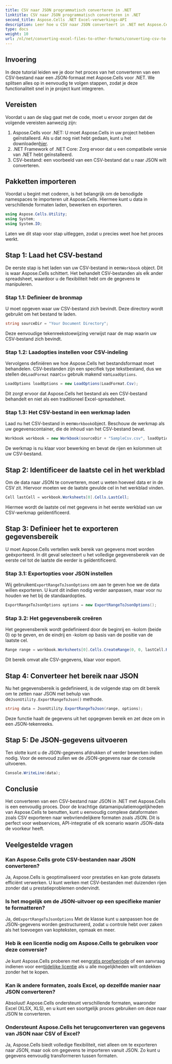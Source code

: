 ```yaml
---
title: CSV naar JSON programmatisch converteren in .NET
linktitle: CSV naar JSON programmatisch converteren in .NET
second_title: Aspose.Cells .NET Excel-verwerkings-API
description: Leer hoe u CSV naar JSON converteert in .NET met Aspose.Cells. Stapsgewijze handleiding voor datatransformatie met eenvoudig te volgen codevoorbeelden.
type: docs
weight: 10
url: /nl/net/converting-excel-files-to-other-formats/converting-csv-to-json/
---
```

## Invoering
In deze tutorial leiden we je door het proces van het converteren van een CSV-bestand naar een JSON-formaat met Aspose.Cells voor .NET. We splitsen alles op in eenvoudig te volgen stappen, zodat je deze functionaliteit snel in je project kunt integreren.
## Vereisten
Voordat u aan de slag gaat met de code, moet u ervoor zorgen dat de volgende vereisten aanwezig zijn:
1.  Aspose.Cells voor .NET: U moet Aspose.Cells in uw project hebben geïnstalleerd. Als u dat nog niet hebt gedaan, kunt u het downloaden[hier](https://releases.aspose.com/cells/net/).
2. .NET Framework of .NET Core: Zorg ervoor dat u een compatibele versie van .NET hebt geïnstalleerd.
3. CSV-bestand: een voorbeeld van een CSV-bestand dat u naar JSON wilt converteren.
## Pakketten importeren
Voordat u begint met coderen, is het belangrijk om de benodigde namespaces te importeren uit Aspose.Cells. Hiermee kunt u data in verschillende formaten laden, bewerken en exporteren.
```csharp
using Aspose.Cells.Utility;
using System;
using System.IO;
```
Laten we dit stap voor stap uitleggen, zodat u precies weet hoe het proces werkt.
## Stap 1: Laad het CSV-bestand
 De eerste stap is het laden van uw CSV-bestand in een`Workbook` object. Dit is waar Aspose.Cells schittert. Het behandelt CSV-bestanden als elk ander spreadsheet, waardoor u de flexibiliteit hebt om de gegevens te manipuleren.
### Stap 1.1: Definieer de bronmap
U moet opgeven waar uw CSV-bestand zich bevindt. Deze directory wordt gebruikt om het bestand te laden.
```csharp
string sourceDir = "Your Document Directory";
```
Deze eenvoudige tekenreekstoewijzing verwijst naar de map waarin uw CSV-bestand zich bevindt.
### Stap 1.2: Laadopties instellen voor CSV-indeling
 Vervolgens definiëren we hoe Aspose.Cells het bestandsformaat moet behandelen. CSV-bestanden zijn een specifiek type tekstbestand, dus we stellen de`LoadFormat` naar`Csv` gebruik makend van`LoadOptions`.
```csharp
LoadOptions loadOptions = new LoadOptions(LoadFormat.Csv);
```
Dit zorgt ervoor dat Aspose.Cells het bestand als een CSV-bestand behandelt en niet als een traditioneel Excel-spreadsheet.
### Stap 1.3: Het CSV-bestand in een werkmap laden
 Laad nu het CSV-bestand in een`Workbook`object. Beschouw de werkmap als uw gegevenscontainer, die de inhoud van het CSV-bestand bevat.
```csharp
Workbook workbook = new Workbook(sourceDir + "SampleCsv.csv", loadOptions);
```
De werkmap is nu klaar voor bewerking en bevat de rijen en kolommen uit uw CSV-bestand.
## Stap 2: Identificeer de laatste cel in het werkblad
Om de data naar JSON te converteren, moet u weten hoeveel data er in de CSV zit. Hiervoor moeten we de laatste gevulde cel in het werkblad vinden.
```csharp
Cell lastCell = workbook.Worksheets[0].Cells.LastCell;
```
Hiermee wordt de laatste cel met gegevens in het eerste werkblad van uw CSV-werkmap geïdentificeerd.
## Stap 3: Definieer het te exporteren gegevensbereik
U moet Aspose.Cells vertellen welk bereik van gegevens moet worden geëxporteerd. In dit geval selecteert u het volledige gegevensbereik van de eerste cel tot de laatste die eerder is geïdentificeerd.
### Stap 3.1: Exportopties voor JSON instellen
 Wij gebruiken`ExportRangeToJsonOptions` om aan te geven hoe we de data willen exporteren. U kunt dit indien nodig verder aanpassen, maar voor nu houden we het bij de standaardopties.
```csharp
ExportRangeToJsonOptions options = new ExportRangeToJsonOptions();
```
### Stap 3.2: Het gegevensbereik creëren
Het gegevensbereik wordt gedefinieerd door de beginrij en -kolom (beide 0) op te geven, en de eindrij en -kolom op basis van de positie van de laatste cel.
```csharp
Range range = workbook.Worksheets[0].Cells.CreateRange(0, 0, lastCell.Row + 1, lastCell.Column + 1);
```
Dit bereik omvat alle CSV-gegevens, klaar voor export.
## Stap 4: Converteer het bereik naar JSON
 Nu het gegevensbereik is gedefinieerd, is de volgende stap om dit bereik om te zetten naar JSON met behulp van de`JsonUtility.ExportRangeToJson()` methode.
```csharp
string data = JsonUtility.ExportRangeToJson(range, options);
```
Deze functie haalt de gegevens uit het opgegeven bereik en zet deze om in een JSON-tekenreeks.
## Stap 5: De JSON-gegevens uitvoeren
Ten slotte kunt u de JSON-gegevens afdrukken of verder bewerken indien nodig. Voor de eenvoud zullen we de JSON-gegevens naar de console uitvoeren.
```csharp
Console.WriteLine(data);
```
## Conclusie
Het converteren van een CSV-bestand naar JSON in .NET met Aspose.Cells is een eenvoudig proces. Door de krachtige datamanipulatiemogelijkheden van Aspose.Cells te benutten, kunt u eenvoudig complexe dataformaten zoals CSV exporteren naar webvriendelijkere formaten zoals JSON. Dit is perfect voor webservices, API-integratie of elk scenario waarin JSON-data de voorkeur heeft.
## Veelgestelde vragen
### Kan Aspose.Cells grote CSV-bestanden naar JSON converteren?  
Ja, Aspose.Cells is geoptimaliseerd voor prestaties en kan grote datasets efficiënt verwerken. U kunt werken met CSV-bestanden met duizenden rijen zonder dat u prestatieproblemen ondervindt.
### Is het mogelijk om de JSON-uitvoer op een specifieke manier te formatteren?  
 Ja, de`ExportRangeToJsonOptions` Met de klasse kunt u aanpassen hoe de JSON-gegevens worden gestructureerd, zodat u controle hebt over zaken als het toevoegen van kopteksten, opmaak en meer.
### Heb ik een licentie nodig om Aspose.Cells te gebruiken voor deze conversie?  
 Je kunt Aspose.Cells proberen met een[gratis proefperiode](https://releases.aspose.com/) of een aanvraag indienen voor een[tijdelijke licentie](https://purchase.aspose.com/temporary-license/) als u alle mogelijkheden wilt ontdekken zonder het te kopen.
### Kan ik andere formaten, zoals Excel, op dezelfde manier naar JSON converteren?  
Absoluut! Aspose.Cells ondersteunt verschillende formaten, waaronder Excel (XLSX, XLS), en u kunt een soortgelijk proces gebruiken om deze naar JSON te converteren.
### Ondersteunt Aspose.Cells het terugconverteren van gegevens van JSON naar CSV of Excel?  
Ja, Aspose.Cells biedt volledige flexibiliteit, niet alleen om te exporteren naar JSON, maar ook om gegevens te importeren vanuit JSON. Zo kunt u gegevens eenvoudig transformeren tussen formaten.